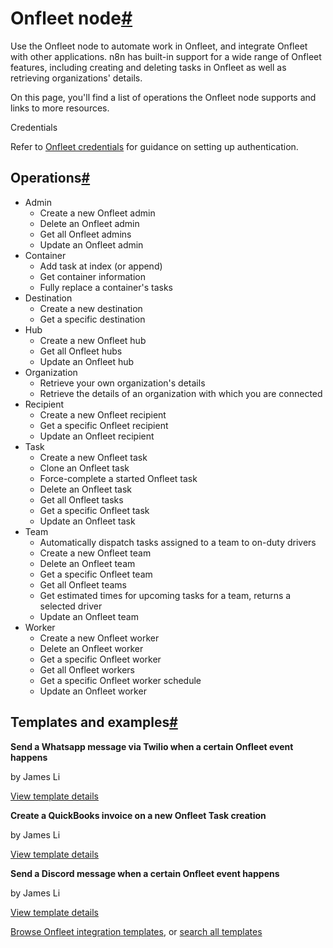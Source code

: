 [](https://github.com/n8n-io/n8n-docs/edit/main/docs/integrations/builtin/app-nodes/n8n-nodes-base.onfleet.md "Edit this page")

# Onfleet node[#](#onfleet-node "Permanent link")

Use the Onfleet node to automate work in Onfleet, and integrate Onfleet with other applications. n8n has built-in support for a wide range of Onfleet features, including creating and deleting tasks in Onfleet as well as retrieving organizations' details.

On this page, you'll find a list of operations the Onfleet node supports and links to more resources.

Credentials

Refer to [Onfleet credentials](../../credentials/onfleet/) for guidance on setting up authentication.

## Operations[#](#operations "Permanent link")

*   Admin
    *   Create a new Onfleet admin
    *   Delete an Onfleet admin
    *   Get all Onfleet admins
    *   Update an Onfleet admin
*   Container
    *   Add task at index (or append)
    *   Get container information
    *   Fully replace a container's tasks
*   Destination
    *   Create a new destination
    *   Get a specific destination
*   Hub
    *   Create a new Onfleet hub
    *   Get all Onfleet hubs
    *   Update an Onfleet hub
*   Organization
    *   Retrieve your own organization's details
    *   Retrieve the details of an organization with which you are connected
*   Recipient
    *   Create a new Onfleet recipient
    *   Get a specific Onfleet recipient
    *   Update an Onfleet recipient
*   Task
    *   Create a new Onfleet task
    *   Clone an Onfleet task
    *   Force-complete a started Onfleet task
    *   Delete an Onfleet task
    *   Get all Onfleet tasks
    *   Get a specific Onfleet task
    *   Update an Onfleet task
*   Team
    *   Automatically dispatch tasks assigned to a team to on-duty drivers
    *   Create a new Onfleet team
    *   Delete an Onfleet team
    *   Get a specific Onfleet team
    *   Get all Onfleet teams
    *   Get estimated times for upcoming tasks for a team, returns a selected driver
    *   Update an Onfleet team
*   Worker
    *   Create a new Onfleet worker
    *   Delete an Onfleet worker
    *   Get a specific Onfleet worker
    *   Get all Onfleet workers
    *   Get a specific Onfleet worker schedule
    *   Update an Onfleet worker

## Templates and examples[#](#templates-and-examples "Permanent link")

**Send a Whatsapp message via Twilio when a certain Onfleet event happens**

by James Li

[View template details](https://n8n.io/workflows/1525-send-a-whatsapp-message-via-twilio-when-a-certain-onfleet-event-happens/)

**Create a QuickBooks invoice on a new Onfleet Task creation**

by James Li

[View template details](https://n8n.io/workflows/1546-create-a-quickbooks-invoice-on-a-new-onfleet-task-creation/)

**Send a Discord message when a certain Onfleet event happens**

by James Li

[View template details](https://n8n.io/workflows/1528-send-a-discord-message-when-a-certain-onfleet-event-happens/)

[Browse Onfleet integration templates](https://n8n.io/integrations/onfleet/), or [search all templates](https://n8n.io/workflows/)